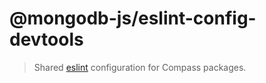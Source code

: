 # @mongodb-js/eslint-config-devtools

> Shared [eslint][eslint] configuration for Compass packages.

[eslint]: https://eslint.org/
